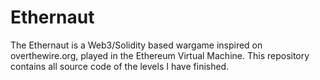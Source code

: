 # Ethernaut
The Ethernaut is a Web3/Solidity based wargame inspired on overthewire.org, played in the Ethereum Virtual Machine. This repository contains all source code of the levels I have finished.
